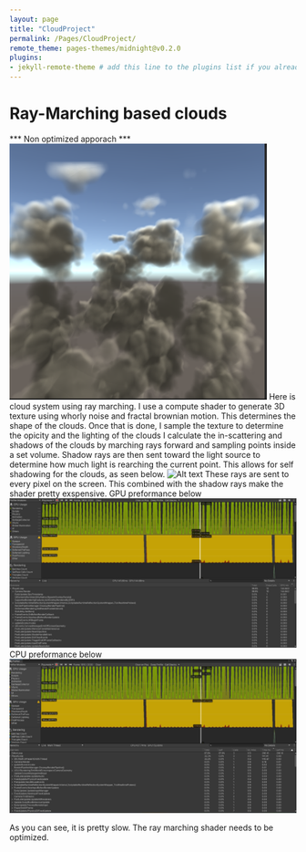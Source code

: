```yaml
---
layout: page
title: "CloudProject"
permalink: /Pages/CloudProject/
remote_theme: pages-themes/midnight@v0.2.0
plugins:
- jekyll-remote-theme # add this line to the plugins list if you already have one
---
```

# Ray-Marching based clouds
*** Non optimized apporach ***
![Alt text](../CloudResult.png)
Here is cloud system using ray marching. I use a compute shader to generate 3D texture using whorly noise and fractal brownian motion.
This determines the shape of the clouds. Once that is done, I sample the texture to determine the opicity and the lighting of the clouds
I calculate the in-scattering and shadows of the clouds by marching rays forward and sampling points inside a set volume. Shadow rays
are then sent toward the light source to determine how much light is rearching the current point. This allows for self shadowing
for the clouds, as seen below.
![Alt text](../CloudRotateClip.gif)
These rays are sent to every pixel on the screen. This combined with the shadow rays make the shader pretty exspensive.
GPU preformance below
![Alt text](../Current_Preformance_GPU.jpg)
CPU preformance below
![Alt text](../Current_Preformance.jpg)

As you can see, it is pretty slow. The ray marching shader needs to be optimized.